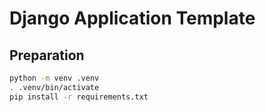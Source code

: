 # Django Application Template

## Preparation

```sh
python -m venv .venv
. .venv/bin/activate
pip install -r requirements.txt
```
